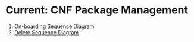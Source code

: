 # Current: CNF Package Management


1. [On-boarding Sequence Diagram](./onboard/pkg_onboarding_flow.md)
2. [Delete Sequence Diagram](./delete/pkg_delete_flow.md)